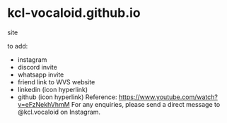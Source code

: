 # kcl-vocaloid.github.io
site

to add:
- instagram
- discord invite
- whatsapp invite
- friend link to WVS website
- linkedin (icon hyperlink)
- github (icon hyperlink) </b>
 Reference: https://www.youtube.com/watch?v=eFzNekhVhmM </b>
For any enquiries, please send a direct message to @kcl.vocaloid on Instagram.

